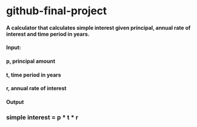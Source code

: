 # github-final-project
#### A calculator that calculates simple interest given principal, annual rate of interest and time period in years.

#### Input:
   #### p, principal amount
   #### t, time period in years
   #### r, annual rate of interest
#### Output
   ### simple interest = p * t * r
